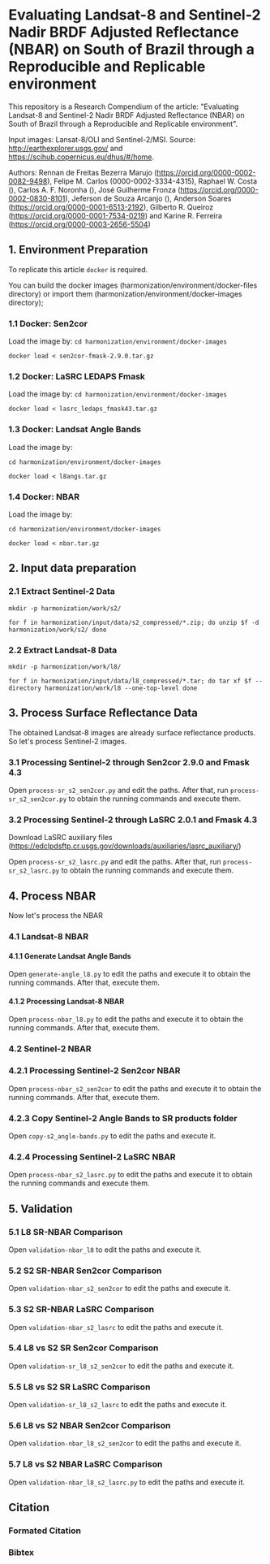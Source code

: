 # Evaluating Landsat-8 and Sentinel-2 Nadir BRDF Adjusted Reflectance (NBAR) on South of Brazil through a Reproducible and Replicable environment

This repository is a Research Compendium of the article: "Evaluating Landsat-8 and Sentinel-2 Nadir BRDF Adjusted Reflectance (NBAR) on South of Brazil through a Reproducible and Replicable environment".

Input images: Lansat-8/OLI and Sentinel-2/MSI. Source: http://earthexplorer.usgs.gov/ and https://scihub.copernicus.eu/dhus/#/home.

Authors: Rennan de Freitas Bezerra Marujo (https://orcid.org/0000-0002-0082-9498), Felipe M. Carlos (0000-0002-3334-4315), Raphael W. Costa (), Carlos A. F. Noronha (), José Guilherme Fronza (https://orcid.org/0000-0002-0830-8101), Jeferson de Souza Arcanjo (), Anderson Soares (https://orcid.org/0000-0001-6513-2192), Gilberto R. Queiroz (https://orcid.org/0000-0001-7534-0219) and Karine R. Ferreira (https://orcid.org/0000-0003-2656-5504)

## 1. Environment Preparation
To replicate this article `docker` is required.

You can build the docker images (harmonization/environment/docker-files directory) or import them (harmonization/environment/docker-images directory);

### 1.1 Docker: Sen2cor
Load the image by:
`cd harmonization/environment/docker-images`

`docker load < sen2cor-fmask-2.9.0.tar.gz`

### 1.2 Docker: LaSRC LEDAPS Fmask
Load the image by:
`cd harmonization/environment/docker-images`

`docker load < lasrc_ledaps_fmask43.tar.gz`

### 1.3 Docker: Landsat Angle Bands
Load the image by:

`cd harmonization/environment/docker-images`

`docker load < l8angs.tar.gz`

### 1.4 Docker: NBAR
Load the image by:

`cd harmonization/environment/docker-images`

`docker load < nbar.tar.gz`

## 2. Input data preparation

### 2.1 Extract Sentinel-2 Data
`mkdir -p harmonization/work/s2/`

`for f in harmonization/input/data/s2_compressed/*.zip; do
    unzip $f -d harmonization/work/s2/
done`

### 2.2 Extract Landsat-8 Data
`mkdir -p harmonization/work/l8/`

`for f in harmonization/input/data/l8_compressed/*.tar; do
    tar xf $f --directory harmonization/work/l8 --one-top-level
done`


## 3. Process Surface Reflectance Data

The obtained Landsat-8 images are already surface reflectance products.
So let's process Sentinel-2 images.

### 3.1 Processing Sentinel-2 through Sen2cor 2.9.0 and Fmask 4.3
Open `process-sr_s2_sen2cor.py` and edit the paths.
After that, run `process-sr_s2_sen2cor.py` to obtain the running commands and execute them.

### 3.2 Processing Sentinel-2 through LaSRC 2.0.1 and Fmask 4.3
Download LaSRC auxiliary files (https://edclpdsftp.cr.usgs.gov/downloads/auxiliaries/lasrc_auxiliary/)

Open `process-sr_s2_lasrc.py` and edit the paths.
After that, run `process-sr_s2_lasrc.py` to obtain the running commands and execute them.

## 4. Process NBAR
Now let's process the NBAR
### 4.1 Landsat-8 NBAR
#### 4.1.1 Generate Landsat Angle Bands
Open `generate-angle_l8.py` to edit the paths and execute it to obtain the running commands. After that, execute them.
#### 4.1.2 Processing Landsat-8 NBAR
Open `process-nbar_l8.py` to edit the paths and execute it to obtain the running commands. After that, execute them.

### 4.2 Sentinel-2 NBAR
### 4.2.1 Processing Sentinel-2 Sen2cor NBAR
Open `process-nbar_s2_sen2cor` to edit the paths and execute it to obtain the running commands. After that, execute them.
### 4.2.3 Copy Sentinel-2 Angle Bands to SR products folder
Open `copy-s2_angle-bands.py` to edit the paths and execute it.
### 4.2.4 Processing Sentinel-2 LaSRC NBAR
Open `process-nbar_s2_lasrc.py` to edit the paths and execute it to obtain the running commands and execute them.

## 5. Validation

### 5.1 L8 SR-NBAR Comparison
Open `validation-nbar_l8` to edit the paths and execute it.
### 5.2 S2 SR-NBAR Sen2cor Comparison
Open `validation-nbar_s2_sen2cor` to edit the paths and execute it.
### 5.3 S2 SR-NBAR LaSRC Comparison
Open `validation-nbar_s2_lasrc` to edit the paths and execute it.
### 5.4 L8 vs S2 SR Sen2cor Comparison
Open `validation-sr_l8_s2_sen2cor` to edit the paths and execute it.
### 5.5 L8 vs S2 SR LaSRC Comparison
Open `validation-sr_l8_s2_lasrc` to edit the paths and execute it.
### 5.6 L8 vs S2 NBAR Sen2cor Comparison
Open `validation-nbar_l8_s2_sen2cor` to edit the paths and execute it.
### 5.7 L8 vs S2 NBAR LaSRC Comparison
Open `validation-nbar_l8_s2_lasrc.py` to edit the paths and execute it.
## Citation

### Formated Citation

### Bibtex